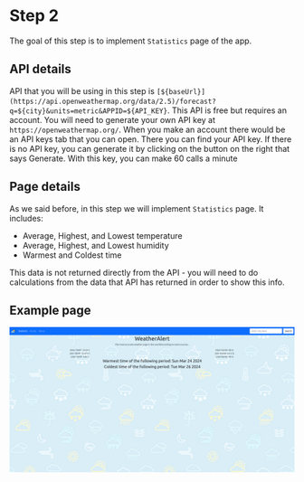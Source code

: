 # Step 2

The goal of this step is to implement `Statistics` page of the app.

## API details

API that you will be using in this step is `[${baseUrl}](https://api.openweathermap.org/data/2.5)/forecast?q=${city}&units=metric&APPID=${API_KEY}`. This API is free but requires an account. You will need to generate your own API key at `https://openweathermap.org/`. When you make an account there would be an API keys tab that you can open. There you can find your API key. If there is no API key, you can generate it by clicking on the button on the right that says Generate. With this key, you can make 60 calls a minute

## Page details

As we said before, in this step we will implement `Statistics` page. It includes:
* Average, Highest, and Lowest temperature
* Average, Highest, and Lowest humidity
* Warmest and Coldest time

This data is not returned directly from the API - you will need to do calculations from the data that API has returned in order to show this info.

## Example page
![alt text](image.png)